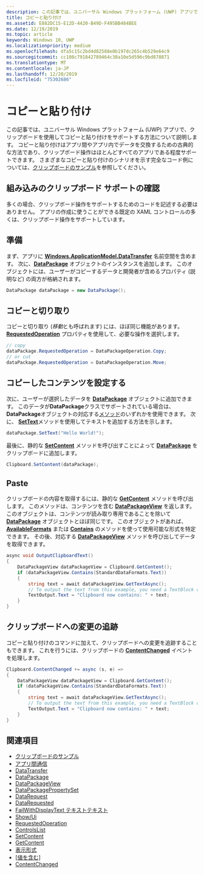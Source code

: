```yaml
---
description: この記事では、ユニバーサル Windows プラットフォーム (UWP) アプリで、クリップボードを使用してコピーと貼り付けをサポートする方法について説明します。
title: コピーと貼り付け
ms.assetid: E882DC15-E12D-4420-B49D-F495BB484BEE
ms.date: 12/19/2019
ms.topic: article
keywords: Windows 10, UWP
ms.localizationpriority: medium
ms.openlocfilehash: dfa5c15c2bd4d82588e0b197dc265c4b529e64c9
ms.sourcegitcommit: cc108c791842789464c38a10e5d596c9bd878871
ms.translationtype: MT
ms.contentlocale: ja-JP
ms.lasthandoff: 12/20/2019
ms.locfileid: "75302686"
---
```

# <a name="copy-and-paste"></a>コピーと貼り付け

この記事では、ユニバーサル Windows プラットフォーム (UWP) アプリで、クリップボードを使用してコピーと貼り付けをサポートする方法について説明します。 コピーと貼り付けはアプリ間やアプリ内でデータを交換するための古典的な方法であり、クリップボード操作はほとんどすべてのアプリである程度サポートできます。 さまざまなコピーと貼り付けのシナリオを示す完全なコード例については、[クリップボードのサンプル](https://github.com/microsoft/Windows-universal-samples/tree/master/Samples/Clipboard)を参照してください。

## <a name="check-for-built-in-clipboard-support"></a>組み込みのクリップボード サポートの確認

多くの場合、クリップボード操作をサポートするためのコードを記述する必要はありません。 アプリの作成に使うことができる既定の XAML コントロールの多くは、クリップボード操作をサポートしています。 

## <a name="get-set-up"></a>準備

まず、アプリに [**Windows.ApplicationModel.DataTransfer**](https://docs.microsoft.com/uwp/api/Windows.ApplicationModel.DataTransfer) 名前空間を含めます。 次に、[**DataPackage**](https://docs.microsoft.com/uwp/api/Windows.ApplicationModel.DataTransfer.DataPackage) オブジェクトのインスタンスを追加します。 このオブジェクトには、ユーザーがコピーするデータと開発者が含めるプロパティ (説明など) の両方が格納されます。

```cs
DataPackage dataPackage = new DataPackage();
```

<!-- AuthenticateAsync-->

## <a name="copy-and-cut"></a>コピーと切り取り

コピーと切り取り (*移動*とも呼ばれます) には、ほぼ同じ機能があります。 [  **RequestedOperation**](https://docs.microsoft.com/uwp/api/windows.applicationmodel.datatransfer.datapackage.requestedoperation) プロパティを使用して、必要な操作を選択します。

```cs
// copy 
dataPackage.RequestedOperation = DataPackageOperation.Copy;
// or cut
dataPackage.RequestedOperation = DataPackageOperation.Move;
```

## <a name="set-the-copied-content"></a>コピーしたコンテンツを設定する

次に、ユーザーが選択したデータを [**DataPackage**](https://docs.microsoft.com/uwp/api/Windows.ApplicationModel.DataTransfer.DataPackage) オブジェクトに追加できます。 このデータが**DataPackage**クラスでサポートされている場合は、 **DataPackage**オブジェクトの対応する[メソッド](https://docs.microsoft.com/uwp/api/windows.applicationmodel.datatransfer.datapackage#methods)のいずれかを使用できます。 次に、 [**SetText**](https://docs.microsoft.com/uwp/api/windows.applicationmodel.datatransfer.datapackage.settext)メソッドを使用してテキストを追加する方法を示します。

```cs
dataPackage.SetText("Hello World!");
```

最後に、静的な [**SetContent**](https://docs.microsoft.com/uwp/api/windows.applicationmodel.datatransfer.clipboard.setcontent) メソッドを呼び出すことによって [**DataPackage**](https://docs.microsoft.com/uwp/api/Windows.ApplicationModel.DataTransfer.DataPackage) をクリップボードに追加します。

```cs
Clipboard.SetContent(dataPackage);
```

## <a name="paste"></a>Paste

クリップボードの内容を取得するには、静的な [**GetContent**](https://docs.microsoft.com/uwp/api/windows.applicationmodel.datatransfer.clipboard.getcontent) メソッドを呼び出します。 このメソッドは、コンテンツを含む [**DataPackageView**](https://docs.microsoft.com/uwp/api/Windows.ApplicationModel.DataTransfer.DataPackageView) を返します。 このオブジェクトは、コンテンツが読み取り専用であることを除いて [**DataPackage**](https://docs.microsoft.com/uwp/api/Windows.ApplicationModel.DataTransfer.DataPackage) オブジェクトとほぼ同じです。 このオブジェクトがあれば、[**AvailableFormats**](https://docs.microsoft.com/uwp/api/windows.applicationmodel.datatransfer.datapackageview.availableformats) または [**Contains**](https://docs.microsoft.com/uwp/api/windows.applicationmodel.datatransfer.datapackageview.contains) のメソッドを使って使用可能な形式を特定できます。 その後、対応する [**DataPackageView**](https://docs.microsoft.com/uwp/api/Windows.ApplicationModel.DataTransfer.DataPackageView) メソッドを呼び出してデータを取得できます。

```cs
async void OutputClipboardText()
{
    DataPackageView dataPackageView = Clipboard.GetContent();
    if (dataPackageView.Contains(StandardDataFormats.Text))
    {
        string text = await dataPackageView.GetTextAsync();
        // To output the text from this example, you need a TextBlock control
        TextOutput.Text = "Clipboard now contains: " + text;
    }
}
```

## <a name="track-changes-to-the-clipboard"></a>クリップボードへの変更の追跡

コピーと貼り付けのコマンドに加えて、クリップボードへの変更を追跡することもできます。 これを行うには、クリップボードの [**ContentChanged**](https://docs.microsoft.com/uwp/api/windows.applicationmodel.datatransfer.clipboard.contentchanged) イベントを処理します。

```cs
Clipboard.ContentChanged += async (s, e) => 
{
    DataPackageView dataPackageView = Clipboard.GetContent();
    if (dataPackageView.Contains(StandardDataFormats.Text))
    {
        string text = await dataPackageView.GetTextAsync();
        // To output the text from this example, you need a TextBlock control
        TextOutput.Text = "Clipboard now contains: " + text;
    }
}
```

## <a name="see-also"></a>関連項目

* [クリップボードのサンプル](https://github.com/microsoft/Windows-universal-samples/tree/master/Samples/Clipboard)
* [アプリ間通信](index.md)
* [DataTransfer](https://docs.microsoft.com/uwp/api/windows.applicationmodel.datatransfer)
* [DataPackage](https://docs.microsoft.com/uwp/api/windows.applicationmodel.datatransfer.datapackage)
* [DataPackageView](https://docs.microsoft.com/uwp/api/windows.applicationmodel.datatransfer.datapackageview)
* [DataPackagePropertySet]( https://msdn.microsoft.com/library/windows/apps/windows.applicationmodel.datatransfer.datapackagepropertyset.aspx)
* [DataRequest](https://docs.microsoft.com/uwp/api/windows.applicationmodel.datatransfer.datarequest) 
* [DataRequested]( https://msdn.microsoft.com/library/windows/apps/windows.applicationmodel.datatransfer.datatransfermanager.datarequested.aspx)
* [FailWithDisplayText テキストテキスト](https://docs.microsoft.com/uwp/api/windows.applicationmodel.datatransfer.datarequest.failwithdisplaytext)
* [Show/Ui](https://docs.microsoft.com/uwp/api/windows.applicationmodel.datatransfer.datatransfermanager.showshareui)
* [RequestedOperation](https://docs.microsoft.com/uwp/api/windows.applicationmodel.datatransfer.datapackage.requestedoperation) 
* [ControlsList](https://docs.microsoft.com/windows/uwp/design/controls-and-patterns/)
* [SetContent](https://docs.microsoft.com/uwp/api/windows.applicationmodel.datatransfer.clipboard.setcontent)
* [GetContent](https://docs.microsoft.com/uwp/api/windows.applicationmodel.datatransfer.clipboard.getcontent)
* [表示形式](https://docs.microsoft.com/uwp/api/windows.applicationmodel.datatransfer.datapackageview.availableformats)
* [[値を含む]](https://docs.microsoft.com/uwp/api/windows.applicationmodel.datatransfer.datapackageview.contains)
* [ContentChanged](https://docs.microsoft.com/uwp/api/windows.applicationmodel.datatransfer.clipboard.contentchanged)

